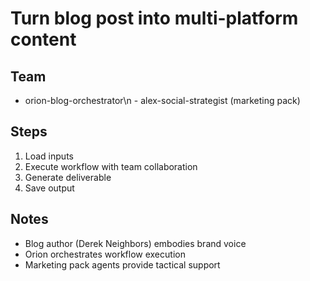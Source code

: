 # Turn blog post into multi-platform content

## Team
  - orion-blog-orchestrator\n  - alex-social-strategist (marketing pack)

## Steps
1. Load inputs
2. Execute workflow with team collaboration
3. Generate deliverable
4. Save output

## Notes
- Blog author (Derek Neighbors) embodies brand voice
- Orion orchestrates workflow execution
- Marketing pack agents provide tactical support
